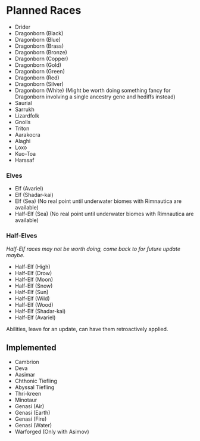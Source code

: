 # Planned Races
- Drider
- Dragonborn (Black)
- Dragonborn (Blue)
- Dragonborn (Brass)
- Dragonborn (Bronze)
- Dragonborn (Copper)
- Dragonborn (Gold)
- Dragonborn (Green)
- Dragonborn (Red)
- Dragonborn (Silver)
- Dragonborn (White)
(Might be worth doing something fancy for Dragonborn involving a single ancestry gene and hediffs instead)
- Saurial
- Sarrukh
- Lizardfolk
- Gnolls
- Triton
- Aarakocra
- Alaghi
- Loxo
- Kuo-Toa
- Harssaf

### Elves
- Elf (Avariel)
- Elf (Shadar-kai)
- Elf (Sea) (No real point until underwater biomes with Rimnautica are available)
- Half-Elf (Sea) (No real point until underwater biomes with Rimnautica are available)

### Half-Elves
*Half-Elf races may not be worth doing, come back to for future update maybe.*
- Half-Elf (High)
- Half-Elf (Drow)
- Half-Elf (Moon)
- Half-Elf (Snow)
- Half-Elf (Sun)
- Half-Elf (Wild)
- Half-Elf (Wood)
- Half-Elf (Shadar-kai)
- Half-Elf (Avariel)

Abilities, leave for an update, can have them retroactively applied.

## Implemented
- Cambrion
- Deva
- Aasimar
- Chthonic Tiefling
- Abyssal Tiefling
- Thri-kreen
- Minotaur
- Genasi (Air)
- Genasi (Earth)
- Genasi (Fire)
- Genasi (Water)
- Warforged (Only with Asimov)